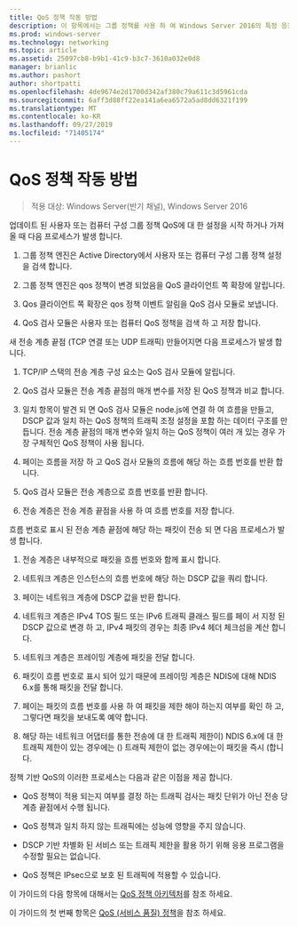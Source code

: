 ```yaml
---
title: QoS 정책 작동 방법
description: 이 항목에서는 그룹 정책를 사용 하 여 Windows Server 2016의 특정 응용 프로그램 및 서비스에 대 한 네트워크 트래픽 대역폭의 우선 순위를 지정할 수 있는 QoS (서비스 품질) 정책의 개요를 제공 합니다.
ms.prod: windows-server
ms.technology: networking
ms.topic: article
ms.assetid: 25097cb8-b9b1-41c9-b3c7-3610a032e0d8
manager: brianlic
ms.author: pashort
author: shortpatti
ms.openlocfilehash: 4de9674e2d1700d342af380c79a611c3d5961cda
ms.sourcegitcommit: 6aff3d88ff22ea141a6ea6572a5ad8dd6321f199
ms.translationtype: MT
ms.contentlocale: ko-KR
ms.lasthandoff: 09/27/2019
ms.locfileid: "71405174"
---
```

# <a name="how-qos-policy-works"></a>QoS 정책 작동 방법

>적용 대상: Windows Server(반기 채널), Windows Server 2016

업데이트 된 사용자 또는 컴퓨터 구성 그룹 정책 QoS에 대 한 설정을 시작 하거나 가져올 때 다음 프로세스가 발생 합니다.

1. 그룹 정책 엔진은 Active Directory에서 사용자 또는 컴퓨터 구성 그룹 정책 설정을 검색 합니다.

2. 그룹 정책 엔진은 qos 정책이 변경 되었음을 QoS 클라이언트 쪽 확장에 알립니다.

3. Qos 클라이언트 쪽 확장은 qos 정책 이벤트 알림을 QoS 검사 모듈로 보냅니다.

4. QoS 검사 모듈은 사용자 또는 컴퓨터 QoS 정책을 검색 하 고 저장 합니다.

새 전송 계층 끝점 \(TCP 연결 또는 UDP 트래픽\) 만들어지면 다음 프로세스가 발생 합니다.

1. TCP/IP 스택의 전송 계층 구성 요소는 QoS 검사 모듈에 알립니다.

2. QoS 검사 모듈은 전송 계층 끝점의 매개 변수를 저장 된 QoS 정책과 비교 합니다.

3. 일치 항목이 발견 되 면 QoS 검사 모듈은 node.js에 연결 하 여 흐름을 만들고, DSCP 값과 일치 하는 QoS 정책의 트래픽 조정 설정을 포함 하는 데이터 구조를 만듭니다. 전송 계층 끝점의 매개 변수와 일치 하는 QoS 정책이 여러 개 있는 경우 가장 구체적인 QoS 정책이 사용 됩니다.

4. 페이는 흐름을 저장 하 고 QoS 검사 모듈의 흐름에 해당 하는 흐름 번호를 반환 합니다.

5. QoS 검사 모듈은 전송 계층으로 흐름 번호를 반환 합니다.

6. 전송 계층은 전송 계층 끝점을 사용 하 여 흐름 번호를 저장 합니다.

흐름 번호로 표시 된 전송 계층 끝점에 해당 하는 패킷이 전송 되 면 다음 프로세스가 발생 합니다.

1. 전송 계층은 내부적으로 패킷을 흐름 번호와 함께 표시 합니다.

2. 네트워크 계층은 인스턴스의 흐름 번호에 해당 하는 DSCP 값을 쿼리 합니다.

3. 페이는 네트워크 계층에 DSCP 값을 반환 합니다.

4. 네트워크 계층은 IPv4 TOS 필드 또는 IPv6 트래픽 클래스 필드를 페이 서 지정 된 DSCP 값으로 변경 하 고, IPv4 패킷의 경우는 최종 IPv4 헤더 체크섬을 계산 합니다.

5. 네트워크 계층은 프레이밍 계층에 패킷을 전달 합니다.

6. 패킷이 흐름 번호로 표시 되어 있기 때문에 프레이밍 계층은 NDIS에 대해 NDIS 6.x를 통해 패킷을 전달 합니다.

7. 페이는 패킷의 흐름 번호를 사용 하 여 패킷을 제한 해야 하는지 여부를 확인 하 고, 그렇다면 패킷을 보내도록 예약 합니다.

8. 해당 하는 네트워크 어댑터를 통한 전송에 대 한 트래픽 제한이\) NDIS 6.x에 대 한 트래픽 제한이 있는 경우에는 \(\) 트래픽 제한이 없는 경우에는이 패킷을 즉시 \(합니다.

정책 기반 QoS의 이러한 프로세스는 다음과 같은 이점을 제공 합니다.

- QoS 정책이 적용 되는지 여부를 결정 하는 트래픽 검사는 패킷 단위가 아닌 전송 당 계층 끝점에서 수행 됩니다.

- QoS 정책과 일치 하지 않는 트래픽에는 성능에 영향을 주지 않습니다.

- DSCP 기반 차별화 된 서비스 또는 트래픽 제한을 활용 하기 위해 응용 프로그램을 수정할 필요는 없습니다.

- QoS 정책은 IPsec으로 보호 된 트래픽에 적용할 수 있습니다.

이 가이드의 다음 항목에 대해서는 [QoS 정책 아키텍처](qos-policy-architecture.md)를 참조 하세요.

이 가이드의 첫 번째 항목은 [QoS (서비스 품질) 정책](qos-policy-top.md)을 참조 하세요.
